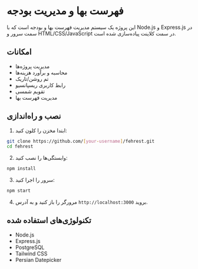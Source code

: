 # فهرست بها و مدیریت بودجه

این پروژه یک سیستم مدیریت فهرست بها و بودجه است که با Node.js و Express.js در سمت سرور و HTML/CSS/JavaScript در سمت کلاینت پیاده‌سازی شده است.

## امکانات

- مدیریت پروژه‌ها
- محاسبه و برآورد هزینه‌ها
- تم روشن/تاریک
- رابط کاربری ریسپانسیو
- تقویم شمسی
- مدیریت فهرست بها

## نصب و راه‌اندازی

1. ابتدا مخزن را کلون کنید:
```bash
git clone https://github.com/[your-username]/fehrest.git
cd fehrest
```

2. وابستگی‌ها را نصب کنید:
```bash
npm install
```

3. سرور را اجرا کنید:
```bash
npm start
```

4. مرورگر را باز کنید و به آدرس `http://localhost:3000` بروید.

## تکنولوژی‌های استفاده شده

- Node.js
- Express.js
- PostgreSQL
- Tailwind CSS
- Persian Datepicker
